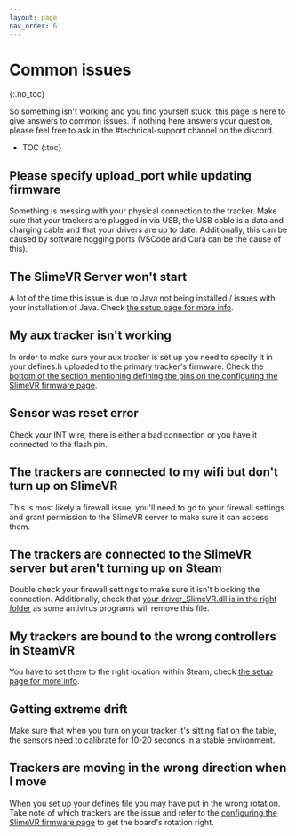 ```yaml
---
layout: page
nav_order: 6
---
```


# Common issues
{:.no_toc}

So something isn't working and you find yourself stuck, this page is here to give answers to common issues. If nothing here answers your question, please feel free to ask in the #technical-support channel on the discord.

* TOC
{:toc}

## Please specify upload_port while updating firmware

Something is messing with your physical connection to the tracker. Make sure that your trackers are plugged in via USB, the USB cable is a data and charging cable and that your drivers are up to date. Additionally, this can be caused by software hogging ports (VSCode and Cura can be the cause of this).

## The SlimeVR Server won't start

A lot of the time this issue is due to Java not being installed / issues with your installation of Java. Check [the setup page for more info](slimevr-setup.md#install-java).

## My aux tracker isn't working

In order to make sure your aux tracker is set up you need to specify it in your defines.h uploaded to the primary tracker's firmware. Check the [bottom of the section mentioning defining the pins on the configuring the SlimeVR firmware page](configuring_project.md#define-pins-of-the-selected-board).

## Sensor was reset error

Check your INT wire, there is either a bad connection or you have it connected to the flash pin.

## The trackers are connected to my wifi but don't turn up on SlimeVR

This is most likely a firewall issue, you'll need to go to your firewall settings and grant permission to the SlimeVR server to make sure it can access them.

## The trackers are connected to the SlimeVR server but aren't turning up on Steam

Double check your firewall settings to make sure it isn't blocking the connection. Additionally, check that [your driver_SlimeVR.dll is in the right folder](slimevr-setup.md#install-driver) as some antivirus programs will remove this file.

## My trackers are bound to the wrong controllers in SteamVR

You have to set them to the right location within Steam, check [the setup page for more info](slimevr-setup.md#configure-proportions-and-trackers).

## Getting extreme drift

Make sure that when you turn on your tracker it's sitting flat on the table, the sensors need to calibrate for 10-20 seconds in a stable environment.

## Trackers are moving in the wrong direction when I move

When you set up your defines file you may have put in the wrong rotation. Take note of which trackers are the issue and refer to the [configuring the SlimeVR firmware page](configuring_project.md#adjust-board-rotation) to get the board's rotation right.
